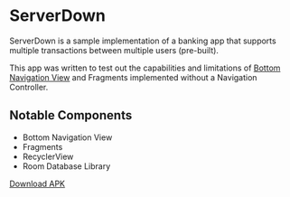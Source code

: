 # ServerDown

ServerDown is a sample implementation of a banking app that supports multiple transactions between multiple users (pre-built).

This app was written to test out the capabilities and limitations of [Bottom Navigation View](https://material.io/components/bottom-navigation)
and Fragments implemented without a Navigation Controller.

## Notable Components
- Bottom Navigation View
- Fragments
- RecyclerView
- Room Database Library

[Download APK](https://github.com/sanskar10100/ServerDown/releases/download/v1.0.0/ServerDown_1.0.0.apk)
